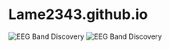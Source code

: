 # Lame2343.github.io
![EEG Band Discovery](/Assets/correct-size?.png) ![EEG Band Discovery](/Assets/correct-size2?.png)
